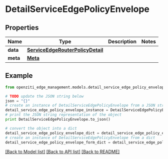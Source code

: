 # DetailServiceEdgePolicyEnvelope


## Properties
Name | Type | Description | Notes
------------ | ------------- | ------------- | -------------
**data** | [**ServiceEdgeRouterPolicyDetail**](ServiceEdgeRouterPolicyDetail.md) |  | 
**meta** | [**Meta**](Meta.md) |  | 

## Example

```python
from openziti_edge_management.models.detail_service_edge_policy_envelope import DetailServiceEdgePolicyEnvelope

# TODO update the JSON string below
json = "{}"
# create an instance of DetailServiceEdgePolicyEnvelope from a JSON string
detail_service_edge_policy_envelope_instance = DetailServiceEdgePolicyEnvelope.from_json(json)
# print the JSON string representation of the object
print DetailServiceEdgePolicyEnvelope.to_json()

# convert the object into a dict
detail_service_edge_policy_envelope_dict = detail_service_edge_policy_envelope_instance.to_dict()
# create an instance of DetailServiceEdgePolicyEnvelope from a dict
detail_service_edge_policy_envelope_form_dict = detail_service_edge_policy_envelope.from_dict(detail_service_edge_policy_envelope_dict)
```
[[Back to Model list]](../README.md#documentation-for-models) [[Back to API list]](../README.md#documentation-for-api-endpoints) [[Back to README]](../README.md)


